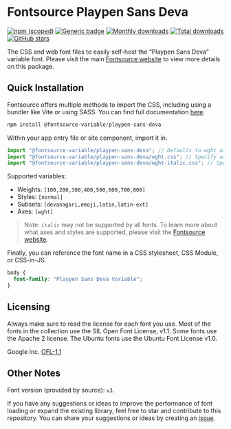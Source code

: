 # Fontsource Playpen Sans Deva

[![npm (scoped)](https://img.shields.io/npm/v/@fontsource-variable/playpen-sans-deva?color=brightgreen)](https://www.npmjs.com/package/@fontsource-variable/playpen-sans-deva) [![Generic badge](https://img.shields.io/badge/fontsource-passing-brightgreen)](https://github.com/fontsource/fontsource) [![Monthly downloads](https://badgen.net/npm/dm/@fontsource-variable/playpen-sans-deva)](https://github.com/fontsource/fontsource) [![Total downloads](https://badgen.net/npm/dt/@fontsource-variable/playpen-sans-deva)](https://github.com/fontsource/fontsource) [![GitHub stars](https://img.shields.io/github/stars/fontsource/fontsource.svg?style=social&label=Star)](https://github.com/fontsource/fontsource/stargazers)

The CSS and web font files to easily self-host the “Playpen Sans Deva” variable font. Please visit the main [Fontsource website](https://fontsource.org/fonts/playpen-sans-deva) to view more details on this package.

## Quick Installation

Fontsource offers multiple methods to import the CSS, including using a bundler like Vite or using SASS. You can find full documentation [here](https://fontsource.org/docs/getting-started/introduction).

```javascript
npm install @fontsource-variable/playpen-sans-deva
```

Within your app entry file or site component, import it in.

```javascript
import "@fontsource-variable/playpen-sans-deva"; // Defaults to wght axis
import "@fontsource-variable/playpen-sans-deva/wght.css"; // Specify axis
import "@fontsource-variable/playpen-sans-deva/wght-italic.css"; // Specify axis and style
```

Supported variables:
- Weights: `[100,200,300,400,500,600,700,800]`
- Styles: `[normal]`
- Subsets: `[devanagari,emoji,latin,latin-ext]`
- Axes: `[wght]`

> Note: `italic` may not be supported by all fonts. To learn more about what axes and styles are supported, please visit the [Fontsource website](https://fontsource.org/fonts/playpen-sans-deva).

Finally, you can reference the font name in a CSS stylesheet, CSS Module, or CSS-in-JS.

```css
body {
  font-family: "Playpen Sans Deva Variable";
}
```

## Licensing
Always make sure to read the license for each font you use. Most of the fonts in the collection use the SIL Open Font License, v1.1. Some fonts use the Apache 2 license. The Ubuntu fonts use the Ubuntu Font License v1.0.

Google Inc.
[OFL-1.1](http://scripts.sil.org/OFL)

## Other Notes
Font version (provided by source): `v3`.

If you have any suggestions or ideas to improve the performance of font loading or expand the existing library, feel free to star and contribute to this repository. You can share your suggestions or ideas by creating an [issue](https://github.com/fontsource/fontsource/issues).